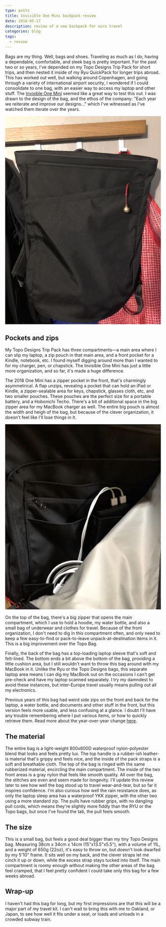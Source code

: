 ```yaml
---
type: posts
title: Invisible One Mini backpack review
date: 2018-05-17
description: review of a new backpack for euro travel
categories: blog
tags:
  - review
---
```


Bags are my thing. Well, bags and shoes. Traveling as much as I do, having a dependable, comfortable, and sleek bag is pretty important. For the past two or so years, I've depended on my Topo Designs Trip Pack for short trips, and then nested it inside of my Ryu QuickPack for longer trips abroad. This has worked out well, but walking around Copenhagen, and going through a variety of international airport security, I wondered if I could consolidate to one bag, with an easier way to access my laptop and other stuff. The [Invisible One Mini](https://www.opposethis.com/products/invisible-backpack-one-mini) seemed like a great way to test this out. I was drawn to the design of the bag, and the ethos of the company: "Each year we reiterate and improve our designs..." which I've witnessed as I've watched them iterate over the years.

![One Mini photo](/photos/oneminifront.jpeg)

## Pockets and zips

My Topo Designs Trip Pack has three compartments—a main area where I can slip my laptop, a zip pouch in that main area, and a front pocket for a Kindle, notebook, etc. I found myself digging around more than I wanted to for my charger, pen, or chapstick. The Invisible One Mini has just a little more organization, and so far, it's made a huge difference.

The 2018 One Mini has a zipper pocket in the front, that's charmingly asymmetrical. A flap unzips, revealing a pocket that can hold an iPad or Kindle, a zipper-sealable area for keys, chapstick, glasses cloth, etc, and two smaller pouches. These pouches are the perfect size for a portable battery, and a Hobonichi Techo. There's a bit of additional space in the big zipper area for my MacBook charger as well. The entire big pouch is almost the width and heigh of the bag, but because of the clever organization, it doesn't feel like I'll lose things in it.

![One Mini pocket](/photos/oneminipocket.jpeg)

On the top of the bag, there's a big zipper that opens the main compartment, which I use to hold a hoodie, my water bottle, and also a small bag of underwear and clothes for travel. Because of the front organization, I don't need to dig in this compartment often, and only need to keep a few easy-to-find or pack-to-leave unpack-at-destination items in it. This is a big improvement over the Topo Bag.

Finally, the back of the bag has a top-loading laptop sleeve that's soft and felt-lined. The bottom ends a bit above the bottom of the bag, providing a little cushion area, but I still wouldn't want to throw this bag around with my MacBook in it. Unlike the Ryu or the Topo Designs bags, this separate laptop area means I can dig my MacBook out on the occasions I can't get pre-check and have my laptop scanned separately. I try my damndest to avoid these instances, but inter-Europe travel usually means pulling out all my electronics.

Previous years of this bag had weird side zips on the front and back for the laptop, a water bottle, and documents and other stuff in the front, but this version feels more usable, and less confusing at a glance. I doubt I'll have any trouble remembering where I put various items, or how to quickly retrieve them. Read more about the year-over-year change [here](https://www.opposethis.com/blogs/insidethis/invisible-backpack-one-2018).

## The material

The entire bag is a light-weight 800x600D waterproof nylon-polyester blend that looks and feels pretty lux. The top handle is a rubber-ish leather-is material that's grippy and feels nice, and the inside of the pack straps is a soft and breathable cloth. The top of the bag is ringed with the same rubberized material, encircling the main compartment. The inside of the two front areas is a gray nylon that feels like smooth quality. All over the bag, the stitches are even and seem made for longevity. I'll update this review later to see how well the bag stood up to travel wear-and-tear, but so far it inspires confidence. I'm also curious how well the rain resistance does, as only the laptop sleep area has a waterproof YKK zipper, with the other two using a more standard zip. The pulls have rubber grips, with no dangling pull cords, which means they're slightly more fiddly than the RYU or the Topo bags, but once I've found the tab, the pull feels smooth.

## The size

This is a small bag, but feels a good deal bigger than my tiny Topo Designs bag. Measuring 38cm x 34cm x 14cm (15"x13.5"x5.5"), with a volume of 11L, and a weight of 650g (22oz), it's easy to throw on, but doesn't look dwarfed by my 5'10" frame. It sits well on my back, and the clever straps let me cinch it up or down, while the excess strap stays tucked into itself. The main compartment is roomy enough without making the other areas of the bag feel cramped, that I feel pretty confident I could take only this bag for a few weeks abroad.

## Wrap-up

I haven't had this bag for long, but my first impressions are that this will be a major part of my travel kit. I can't wait to bring this with me to Oakland, or Japan, to see how well it fits under a seat, or loads and unloads in a crowded subway train.
